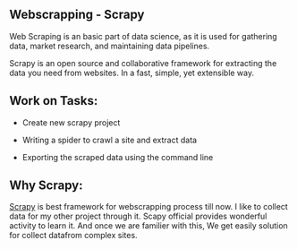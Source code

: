 
## Webscrapping - Scrapy

Web Scraping is an basic part of data science, as it is used for gathering data, market research, and maintaining data pipelines. 

Scrapy is an open source and collaborative framework for extracting the data you need from websites. In a fast, simple, yet extensible way.
## Work on Tasks:

 - Create new scrapy project

 - Writing a spider to crawl a site and extract data

 - Exporting the scraped data using the command line



## Why Scrapy:
 [Scrapy](https://scrapy.org/) is best framework for webscrapping process till now. I like to collect data for my other project through it.
 Scapy official provides wonderful activity to learn it. And once we are familier with this, We get easily solution for collect datafrom complex sites.
 
